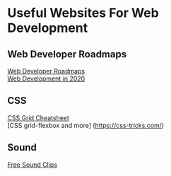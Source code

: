 # Useful Websites For Web Development

## Web Developer Roadmaps

[Web Developer Roadmaps](https://roadmap.sh/roadmaps)  
[Web Development in 2020](https://coggle.it/diagram/XfeRbWj7xy3dsEX8/t/web-development-in-2020)  


## CSS

[CSS Grid Cheatsheet](http://grid.malven.co/)  
[CSS grid-flexbox and more] (https://css-tricks.com/)

## Sound

[Free Sound Clips](http://soundbible.com/)  
